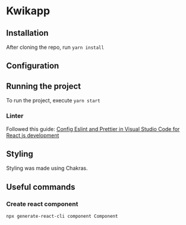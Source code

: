 # Kwikapp

## Installation

After cloning the repo, run ```yarn install```

## Configuration

## Running the project

To run the project, execute ```yarn start```

### Linter

Followed this guide: [Config Eslint and Prettier in Visual Studio Code for React js development](https://medium.com/how-to-react/config-eslint-and-prettier-in-visual-studio-code-for-react-js-development-97bb2236b31a)

## Styling

Styling was made using Chakras.

## Useful commands

### Create react component

```npx generate-react-cli component Component``` 
